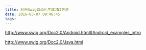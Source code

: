 ```yaml
---
title: 利用Swig自动化生成JNI方法
date: 2016-03-07 09:46:45
tags:
---
```



http://www.swig.org/Doc2.0/Android.html#Android_examples_intro

http://www.swig.org/Doc2.0/Java.html